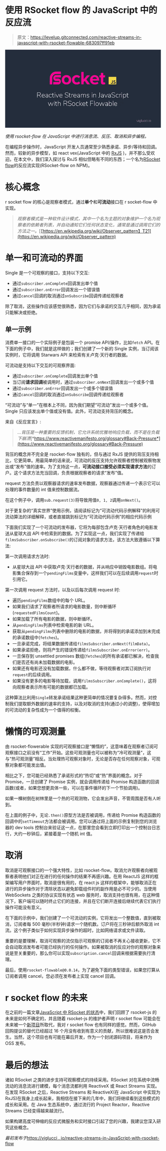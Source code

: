 # 使用 RSocket flow 的 JavaScript 中的反应流

> 原文：<https://levelup.gitconnected.com/reactive-streams-in-javascript-with-rsocket-flowable-683097ff91eb>

![](img/94e43153339b8f47f22d8d1df755d7a3.png)

*使用 rsocket-flow 在 JavaScript 中进行消息流、反压、取消和异步编程。*

在编程异步操作时，JavaScript 开发人员通常至少熟悉承诺、异步/等待和回调。然而，较新的异步模型，如 react vex(JavaScript 中的 [RxJS](https://github.com/ReactiveX/rxjs) )，并不那么受欢迎。在本文中，我们深入探讨与 RxJS 相似但略有不同的东西；一个名为[RSocket flow](https://github.com/rsocket/rsocket-js/blob/master/docs/03-flowable-api.md)的反应流实现(RSocket-flow on NPM)。

# 核心概念

r socket flow 的核心是观察者模式，通过**单个**和**可流动**接口在 r socket-flow 中实现。

> *观察者模式是一种软件设计模式，其中一个名为主题的对象维护一个名为观察者的依赖者列表，并自动通知它们任何状态变化，通常是通过调用它们的方法之一。*[【https://en.wikipedia.org/wiki/Observer_pattern】T21](https://en.wikipedia.org/wiki/Observer_pattern)

# 单一和可流动的界面

Single 是一个可观察的接口，支持以下交互:

*   通过`subscriber.onComplete`回调发出单个值
*   通过`subscriber.onError`回调发出一个错误值
*   通过`cancel`回调的取消通过`onSubscribe`回调传递给观察者

除了取消，这些操作应该感觉很熟悉，因为它们与承诺的交互几乎相同，因为承诺只能解决或拒绝。

## 单一示例

消费单一接口的一个实际例子是包装一个 promise API/操作，比如`fetch` API。在下面的例子中，我们就是这样做的；我们创建了一个新的 Single 实例，当订阅该实例时，它将调用 Starwars API 来检索有关卢克·天行者的数据。

可流动是支持以下交互的可观察界面:

*   通过`subscriber.onComplete`回调发出单个值
*   当订阅**请求回调**被调用时，通过`subscriber.onNext`回调发出一个或多个值
*   通过`subscriber.onError`回调发出一个或多个错误值
*   通过`cancel`回调的取消通过`onSubscribe`回调传递给观察者

“可流动”与“单一”在根本上不同，因为我们期望“可流动”发出一个或多个值。Single 只应该发出单个值或没有值。此外，可流动支持背压的概念。

来自《反应宣言》:

> *…背压是一种重要的反馈机制，它允许系统优雅地响应负载，而不是在负载下崩溃*[*https://www.reactivemanifesto.org/glossary#Back-Pressure*](https://www.reactivemanifesto.org/glossary#Back-Pressure)

背压的概念并不完全是 rsocket-flow 独有的，但与通过 RxJS 提供的背压支持相比，它更简单。用最简单的话来说，可流动的反压支持允许观察者控制被观察物发出或“发布”值的速率。为了支持这一点，**可流动接口接受必须实现请求方法**的订户。这个请求方法充当回调，负责根据观察者的请求“发布”值。

request 方法负责以观察器请求的速率发布数据，观察器通过传递一个表示它可以处理的事件数量的 int 值来控制数据流。

在这个例子中，调用`sub.request(3)`将导致用值`0, 1, 2`调用`onNext()`。

对于更复杂的“真实世界”使用示例，请阅读标记为“可流动代码示例解释”的利用可流动算法的详细解释，或者直接跳到标记为“可流动代码示例”的相应代码示例

下面我们实现了一个可流动的发布器，它将为每部包含卢克·天行者角色的电影发送从星球大战 API 中检索到的数据。为了实现这一点，我们实现了传递给`filmsSubscriber.onSubscribe()`的订阅对象的请求方法，该方法大致遵循以下算法:

第一次调用请求方法时:

*   从星球大战 API 中获取卢克·天行者的数据，并从响应中销毁电影数组。将电影集合保存到一个`pendingFilms`变量中，这样我们可以在后续调用`request`时引用它。

第一次调用 request 方法时，以及以后每次调用 request 时:

*   遍历`pendingFilms`数组中的每个 URL。
*   如果我们请求了观察者所请求的电影数量，则中断循环(`requestedFilmsCount`)。
*   如果加载了所有电影的数据，则中断循环。
*   从`pendingFilms`列表中检索电影的新 URL。
*   获取从`pendingFilms`列表中删除的电影的数据，并将得到的承诺添加到未完成的承诺数组中(`fetches`)。
*   一旦承诺完成，将结果数据传递给`filmsSubscriber.onNext(filmData)`。
*   如果承诺拒绝，则将产生的错误传递给`filmsSubscriber.onError(err)`。
*   一旦保存到 unsettled promises 数组(`fetches`)的所有承诺都已解决，检查我们是否还有尚未加载数据的电影。
*   如果还有电影还没有加载数据，什么都不做，等待观察者对其订阅执行对`request`的后续调用。
*   如果没有更多的电影等待加载，调用`filmsSubscriber.onComplete()`，这将向观察者表示所有可能的数据都已加载。

这种算法比利用`Single`转发承诺结果这种更简单的情况要复杂得多。然而，对控制我们提取额外数据的速率的支持，以及对取消的支持(通过小的调整)，使得增加的可流动的复杂性成为一个值得的权衡。

# 懒惰的可观测量

由 rsocket-flowerable 实现的可观察接口是“懒惰的”，这意味着在观察者订阅可观察接口之前没有“工作”开始。这些可观测量也可以被称为“冷可观测量”，这与“热可观测量”相反。当处理热可观察对象时，无论是否存在任何观察对象，可观察对象都可能发出值。

相比之下，您可能已经熟悉了承诺形式的“热切”或“热”界面的概念。对于 Promise，一旦创建了 Promise 实例，就会调用传递给 Promise 构造函数的回调函数(或者，如果您想更具体一些，可以在事件循环的下一个节拍调用)。

如果一棵树倒在树林里是一个热的可观测物，它会发出声音，不管周围是否有人听到。

在上面的例子中，无论`.then()`原型方法是否被调用，传递给 Promise 构造函数的回调中的`setTimeout`方法都会被调用。您可以通过将上面的示例复制到您的浏览器的 dev tools 控制台来验证这一点，在那里您会看到立即打印出一个控制台日志行，大约一秒钟后，紧接着是一个随机 int 值。

# 取消

取消是可观察接口的一个强大特性，比如 rsocket-flow。取消允许观察者向被观察者表明他们对正在进行的任何操作的结果不再感兴趣。在用 ReactJS 这样的框架编写用户界面时，取消是很有用的，在 react js 这样的框架中，能够取消正在进行的异步操作对于清除状态以避免卸载组件时的副作用是必不可少的。当使用 WebSockets 之类的协议实现有状态 web 服务时，取消支持也很有用，在这种情况下，客户端可以随时终止它们的连接，并且在它们断开连接后继续代表它们执行操作可能没有意义。

在下面的示例中，我们创建了一个可流动的实例，它将发出一个整数值，直到被取消，订阅者每 500 毫秒(半秒钟)请求一个随机数。订户将在三秒钟后额外取消 int 流。这个例子类似于如何实现异步操作的超时，比如网络请求或文件读取。

重要的是要理解，取消可观察的流仅指示可观察的订阅者不再关心接收更新，它不会自动取消发布者可能已经执行的任何操作。如果被取消的反应对你的观察对象来说是至关重要的，那么你可以实现`subscription.cancel`回调来根据需要执行清理。

最后，使用`rsocket-flowable@0.0.14`，为了避免下面的类型错误，如果您打算从订阅者调用 cancel，您必须在发布者上实现 cancel 回调。

# r socket flow 的未来

在之前的一篇文章[JavaScript 中 RSocket 的状态](https://gist.github.com/the-state-of-rsocket-in-javascript)中，我们回顾了 rsocket-js 的未来是如何不确定的，并且随着 rsocket-js 的维护者声明 r socket flow 可能会在未来被一个[新项目](https://github.com/rsocket/rsocket-js/issues/45#issuecomment-522035252)所取代，我对 r socket flow 也有同样的感觉。然而，GitHub 回购提议的替代已经超过 16 个月没有收到有意义的贡献，所以很难说这是否会发生。当然，这个项目也有可能在幕后开发，作为一个封闭源码项目，将来作为 OSS 发布。

# 最后的想法

诸如 RSocket 之类的进步支持可观察模式的持续采用。RSocket 对在系统中流畅流动的消息流进行建模，每个消息流都利用 ReactiveX 或 React Streams 实现。在发现 RSocket 之后，Reactive Streams 和 ReactiveX(在 JavaScript 中实现为 RxJS)在我身上成长起来，我相信在接下来的几年中，我们将继续看到这些模式的成长和采用。在 Java 生态系统中，通过流行的 Project Reactor，Reactive Streams 已经变得越来越流行。

如果构建高度可伸缩的反应式微服务和实时接口引起了您的兴趣，我建议您深入研究这些概念。

*最初发布于*[https://viglucci . io/reactive-streams-in-JavaScript-with-rsocket-flow](https://viglucci.io/reactive-streams-in-javascript-with-rsocket-flowable)